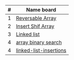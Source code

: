 
| # | Name board |  
|---|------------|
|1  | [Reversable Array](./array-reverse/array-reverse.md)|
|2  | [Insert Shif Array](./insertShiftArray/insertShiftArray.md)|
|3  | [Linked list](./linked-list/)|
|4  | [array binary search](./array-binary-search/array-binary-search.md)|
|4  | [linked-list-insertions](./LinkedListInsert/Insertation.md)|
